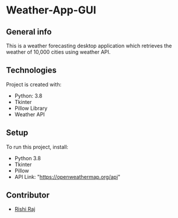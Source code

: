 # Weather-App-GUI
## General info
This is a weather forecasting desktop application which retrieves the weather of 10,000 cities using weather API.
	
## Technologies
Project is created with:
* Python: 3.8
* Tkinter
* Pillow Library
* Weather API
	
## Setup
To run this project, install:
  - Python 3.8
  - Tkinter
  - Pillow
  - API Link: "https://openweathermap.org/api"

## Contributor
* [Rishi Raj](https://github.com/akarishiraj) 


